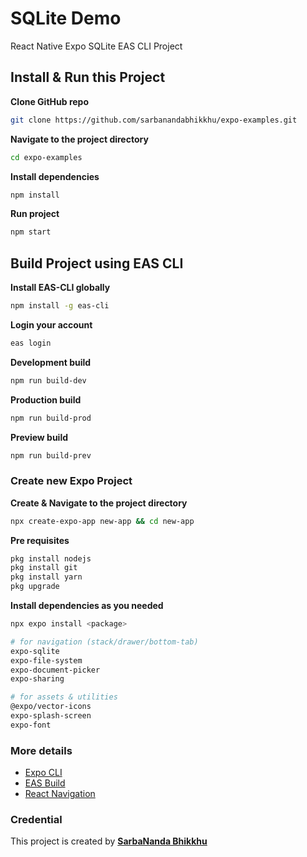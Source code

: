 # SQLite Demo

React Native Expo SQLite EAS CLI Project

## Install & Run this Project

**Clone GitHub repo**

```bash
git clone https://github.com/sarbanandabhikkhu/expo-examples.git
```

**Navigate to the project directory**

```bash
cd expo-examples
```

**Install dependencies**

```bash
npm install
```

**Run project**

```bash
npm start
```

## Build Project using EAS CLI

**Install EAS-CLI globally**

```bash
npm install -g eas-cli
```

**Login your account**

```bash
eas login
```

**Development build**

```bash
npm run build-dev
```

**Production build**

```bash
npm run build-prod
```

**Preview build**

```bash
npm run build-prev
```

### Create new Expo Project

**Create & Navigate to the project directory**

```bash
npx create-expo-app new-app && cd new-app
```

**Pre requisites**

```bash
pkg install nodejs
pkg install git
pkg install yarn
pkg upgrade
```

**Install dependencies as you needed**

```bash
npx expo install <package>

# for navigation (stack/drawer/bottom-tab)
expo-sqlite
expo-file-system
expo-document-picker
expo-sharing

# for assets & utilities
@expo/vector-icons
expo-splash-screen
expo-font
```

### More details

- [Expo CLI](https://docs.expo.dev/more/expo-cli/)
- [EAS Build](https://docs.expo.dev/build/introduction/)
- [React Navigation](https://reactnavigation.org/)

### Credential

This project is created by **[SarbaNanda Bhikkhu](https://github.com/sarbanandabhikkhu)**
